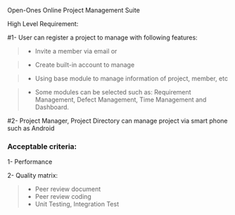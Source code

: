 Open-Ones Online Project Management Suite

High Level Requirement:

#1- User can register a project to manage with following features:

> + Invite a member via email or

> + Create built-in account to manage

> + Using base module to manage information of project, member, etc

> + Some modules can be selected such as: Requirement Management, Defect Management, Time Management and Dashboard.

#2- Project Manager, Project Directory can manage project via smart phone such as Android


### Acceptable criteria:

1- Performance

2- Quality matrix:

> + Peer review document
> + Peer review coding
> + Unit Testing, Integration Test